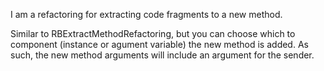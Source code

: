 I am a refactoring for extracting code fragments to a new method. Similar to RBExtractMethodRefactoring, but you can choose which to component (instance or agument variable) the new method is added. As such, the new method arguments will include an argument for the sender. 
